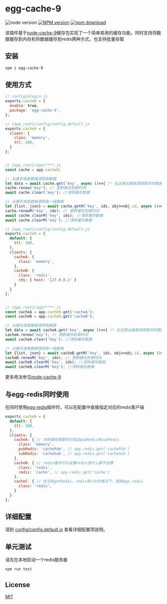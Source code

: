 # egg-cache-9

![node version][node-image]
[![NPM version][npm-image]][npm-url]
[![npm download][download-image]][download-url]

[node-image]: https://img.shields.io/badge/node-%3E%3D8-blue.svg
[npm-image]: https://img.shields.io/npm/v/egg-cache-9.svg?style=flat-square
[npm-url]: https://npmjs.org/package/egg-cache-9
[download-image]: https://img.shields.io/npm/dm/egg-cache-9.svg?style=flat-square
[download-url]: https://npmjs.org/package/egg-cache-9

该插件基于[node-cache-9](https://github.com/985ch/node-cache-9)缓存包实现了一个简单易用的缓存功能，同时支持将数据缓存到内存和将数据缓存到redis两种方式，也支持批量存取

## 安装

```sh
npm i egg-cache-9
```

## 使用方式

```js
// config/plugin.js
exports.cache9 = {
  enable: true,
  package: 'egg-cache-9',
};
```
```js
// {app_root}/config/config.default.js
exports.cache9 = {
  client: {
    class: 'memory',
    ttl: 300,
  }
};


// {app_root}/app/****.js
const cache = app.cache9;

// 从缓存或者数据源获取数据
let data = await cache.get('key', async ()=>{ /* 在这里从数据源获取你的数据并返回 */ });
cache.renew('key'); // 更新缓存到期时间
await cache.clear('key'); //清除缓存数据

// 从缓存或者数据源获取一组数据
let {list, json} = await cache.getM('key', ids, obj=>obj.id, async ()=>{ /* 在这里从数据源获取你的数据并返回 */ });
cache.renewM('key', ids); // 更新缓存到期时间
await cache.clearM('key', ids); //清除缓存数据
await cache.clearM('key'); //清除缓存数据
```
```js
// {app_root}/config/config.default.js
exports.cache9 = {
  default: {
    ttl: 300,
  },
  clients: {
    cacheA: {
      class: 'memory',
    },
    cacheB: {
      class: 'redis',
      rds: { host: '127.0.0.1' }
    }
  }
};


// {app_root}/app/****.js
const cacheA = app.cache9.get('cacheA');
const cacheB = app.cache9.get('cacheB');

// 从缓存或者数据源获取数据
let data = await cacheA.get('key', async ()=>{ /* 在这里从数据源获取你的数据并返回 */ });
cacheA.renew('key'); // 更新缓存到期时间
await cacheA.clear('key'); //清除缓存数据

// 从缓存或者数据源获取一组数据
let {list, json} = await cacheB.getM('key', ids, obj=>obj.id, async ()=>{ /* 在这里从数据源获取你的数据并返回 */ });
cacheB.renewM('key', ids); // 更新缓存到期时间
await cacheB.clearM('key', ids); //清除缓存数据
await cacheB.clearM('key'); //清除缓存数据
```
更多用法参见[node-cache-9](https://github.com/985ch/node-cache-9#cache-driver-class)


## 与egg-redis同时使用
在同时使用[egg-redis](https://github.com/eggjs/egg-redis)插件时，可以在配置中直接指定对应的redis客户端
```js
exports.cache9 = {
  default: {
    ttl: 300,
  },
  clients: {
    cacheA: { // 内存缓存需要同时指定pubRedis和subRedis
      class: 'memory',
      pubRedis: 'cachePub', // app.redis.get('cachePub')
      subRedis: 'cacheSub', // app.redis.get('cacheSub')
    },
    cacheB: { // redis缓存可以设置redis或什么都不设置
      class: 'redis',
      redis: 'cache', // app.redis.get('cache')
    },
    cacheC: { // 在没有getRedis，redis和rds的情况下，使用app.redis
      class: 'redis',
    }
  }
};
```

## 详细配置

请到 [config/config.default.js](config/config.default.js) 查看详细配置项说明。

## 单元测试

请先在本地启动一个redis服务器
```sh
npm run test
```

## License

[MIT](LICENSE)

